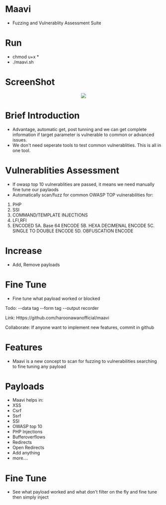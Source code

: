 # Maavi
- Fuzzing and Vulnerablity Assessment Suite

# Run
- chmod u+x *
- ./maavi.sh

# ScreenShot
<div align="center">
    <img src="https://i.ibb.co/VBRLtq0/up2.png"</img> 
</div>

# Brief Introduction
- Advantage, automatic get, post tunning and we can get complete information if target parameter is vulnerable to common or advanced issues.
- We don't need seperate tools to test common vulnerablities. This is all in one tool. 

# Vulnerablities Assessment
- If owasp top 10 vulnerablities are passed, it means we need manually fine tune our paylaods
- Automatically scan/fuzz for common OWASP TOP vulnerabilities for:
1. PHP
2. SSI
3. COMMAND/TEMPLATE INJECTIONS
4. LFI,RFI
5. ENCODED
5A. Base 64 ENCODE
5B. HEXA DECIMENAL ENCODE
5C. SINGLE TO DOUBLE ENCODE
5D. OBFUSCATION ENCODE

# Increase
- Add, Remove payloads

# Fine Tune
- Fine tune what payload worked or blocked

Todo:
--data tag
--form tag
--output recorder

Link:
Https://github.com/haroonawanofficial/maavi

Collaborate:
If anyone want to implement new features, commit in github
# Features
- Maavi is a new concept to scan for fuzzing to vulnerabilities searching to fine tuning any payload

# Payloads
- Maavi helps in:
- XSS
- Csrf
- Ssrf
- SSI
- OWASP top 10
- PHP Injections
- Bufferoverflows
- Redirects
- Open Redirects  
- Add anything
- more....

# Fine Tune
- See what payload worked and what don't filter on the fly and fine tune then simply inject

